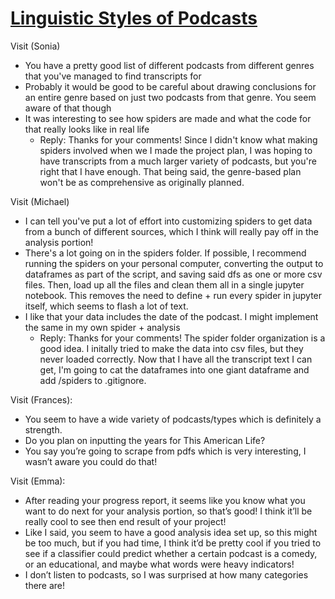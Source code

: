 # [Linguistic Styles of Podcasts](https://github.com/Data-Science-for-Linguists-2021/Linguistic-Styles-of-Podcasts)

Visit (Sonia)
- You have a pretty good list of different podcasts from different genres that you've managed to find transcripts for
- Probably it would be good to be careful about drawing conclusions for an entire genre based on just two podcasts from that genre. You seem aware of that though
- It was interesting to see how spiders are made and what the code for that really looks like in real life
	- Reply: Thanks for your comments!  Since I didn't know what making spiders involved when we I made the project plan, I was hoping to have transcripts from a much larger variety of podcasts, but you're right that I have enough.  That being said, the genre-based plan won't be as comprehensive as originally planned.

Visit (Michael)
- I can tell you've put a lot of effort into customizing spiders to get data from a bunch of different sources, which I think will really pay off in the analysis portion!
- There's a lot going on in the spiders folder. If possible, I recommend running the spiders on your personal computer, converting the output to dataframes as part of the script, and saving said dfs as one or more csv files. Then, load up all the files and clean them all in a single jupyter notebook. This removes the need to define + run every spider in jupyter itself, which seems to flash a lot of text.
- I like that your data includes the date of the podcast. I might implement the same in my own spider + analysis
	- Reply: Thanks for your comments!  The spider folder organization is a good idea.  I initally tried to make the data into csv files, but they never loaded correctly.  Now that I have all the transcript text I can get, I'm going to cat the dataframes into one giant dataframe and add /spiders to .gitignore.

Visit (Frances):
- You seem to have a wide variety of podcasts/types which is definitely a strength.
- Do you plan on inputting the years for This American Life?
- You say you’re going to scrape from pdfs which is very interesting, I wasn’t aware you could do that!

Visit (Emma):
- After reading your progress report, it seems like you know what you want to do next for your analysis portion, so that’s good! I think it’ll be really cool to see then end result of your project!
- Like I said, you seem to have a good analysis idea set up, so this might be too much, but if you had time, I think it’d be pretty cool if you tried to see if a classifier could predict whether a certain podcast is a comedy, or an educational, and maybe what words were heavy indicators!
-  I don’t listen to podcasts, so I was surprised at how many categories there are!
